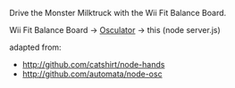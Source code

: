 Drive the Monster Milktruck with the Wii Fit Balance Board.

Wii Fit Balance Board -> [Osculator](http://www.osculator.net) -> this (node server.js)

adapted from:

* http://github.com/catshirt/node-hands
* http://github.com/automata/node-osc

